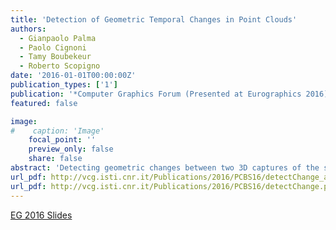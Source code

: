 ```yaml
---
title: 'Detection of Geometric Temporal Changes in Point Clouds'
authors:
  - Gianpaolo Palma
  - Paolo Cignoni
  - Tamy Boubekeur
  - Roberto Scopigno
date: '2016-01-01T00:00:00Z'
publication_types: ['1']
publication: '*Computer Graphics Forum (Presented at Eurographics 2016)*'
featured: false

image:
#    caption: 'Image'
    focal_point: ''
    preview_only: false
    share: false
abstract: 'Detecting geometric changes between two 3D captures of the same location performed at different moments is a critical operation for all systems requiring a precise segmentation between change and no-change regions. Such application scenarios include 3D surface reconstruction, environment monitoring, natural events management and forensic science. Unfortunately, typical 3D scanning setups cannot provide any one-to-one mapping between measured samples in static regions: in particular, both extrinsic and intrinsic sensor parameters may vary over time while sensor noise and outliers additionally corrupt the data. In this paper, we adopt a multi-scale approach to robustly tackle these issues. Starting from two point clouds, we first remove outliers using a probabilistic operator. Then, we detect the actual change using the implicit surface defined by the point clouds under a Growing Least Square reconstruction that, compared to the classical proximity measure, offers a more robust change/no-change characterization near the temporal intersection of the scans and in the areas exhibiting different sampling density and direction. The resulting classification is enhanced with a spatial reasoning step to solve critical geometric configurations that are common in man-made environments. We validate our approach on a synthetic test case and on a collection of real data sets acquired using commodity hardware. Finally, we show how 3D reconstruction benefits from the resulting precise change/no-change segmentation. 	 	 EG 2016 Slides'
url_pdf: http://vcg.isti.cnr.it/Publications/2016/PCBS16/detectChange_additional.pdf
url_pdf: http://vcg.isti.cnr.it/Publications/2016/PCBS16/detectChange.pdf
---
```

[ EG 2016 Slides ](http://vcg.isti.cnr.it/Publications/2016/PCBS16/change.pptx)

